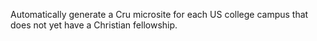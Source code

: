 Automatically generate a Cru microsite for each US college campus that does not yet have a Christian fellowship.